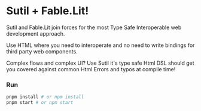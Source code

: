 # Sutil + Fable.Lit!

Sutil and Fable.Lit join forces for the most Type Safe Interoperable web development approach.

Use HTML where you need to interoperate and no need to write bindings for third party web components.

Complex flows and complex UI? Use Sutil it's type safe Html DSL should get you covered against common Html Errors and typos at compile time!

### Run

```bash
pnpm install # or npm install
pnpm start # or npm start
```
